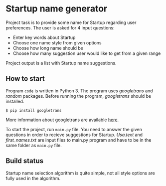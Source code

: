 # Startup name generator	

Project task is to provide some name for Startup regarding user preferences. The user is asked for 4 input questions:
- Enter key words about Startup
- Choose one name style from given options
- Choose how long name should be
- Choose how many suggestion user would like to get from a given range

Project output is a list with Startup name suggestions.

## How to start	
Program `code` is written in Python 3. The program uses *googletrans* and *random* packages. Before running the program, *googletrans* should be installed. 

``$ pip install googletrans``

More information about googletrans are available [here](https://pypi.org/project/googletrans/).

To start the project, run `main.py` file. You need to answer the given questions in order to recieve suggestions for Startup. *Usa.text* and *first_names.txt* are input files to main.py program and have to be in the same folder as `main.py` file.

## Build status
Startup name selection algorithm is quite simple, not all style options are fully used in the algorithm. 



